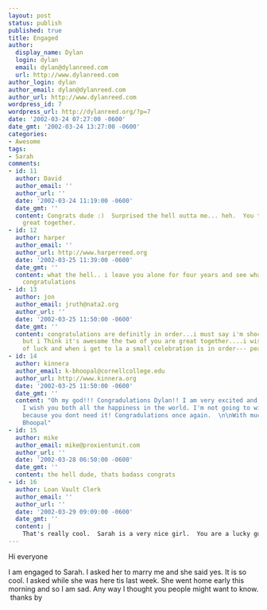 ```yaml
---
layout: post
status: publish
published: true
title: Engaged
author:
  display_name: Dylan
  login: dylan
  email: dylan@dylanreed.com
  url: http://www.dylanreed.com
author_login: dylan
author_email: dylan@dylanreed.com
author_url: http://www.dylanreed.com
wordpress_id: 7
wordpress_url: http://dylanreed.org/?p=7
date: '2002-03-24 07:27:00 -0600'
date_gmt: '2002-03-24 13:27:00 -0600'
categories:
- Awesome
tags:
- Sarah
comments:
- id: 11
  author: David
  author_email: ''
  author_url: ''
  date: '2002-03-24 11:19:00 -0600'
  date_gmt: ''
  content: Congrats dude :)  Surprised the hell outta me... heh.  You two will be/are
    great together.
- id: 12
  author: harper
  author_email: ''
  author_url: http://www.harperreed.org
  date: '2002-03-25 11:39:00 -0600'
  date_gmt: ''
  content: what the hell.. i leave you alone for four years and see what happens...
    congratulations
- id: 13
  author: jon
  author_email: jruth@nata2.org
  author_url: ''
  date: '2002-03-25 11:50:00 -0600'
  date_gmt: ''
  content: congratulations are definitly in order...i must say i'm shocked as hell
    but i Think it's awesome the two of you are great together....i wish you the best
    of luck and when i get to la a small celebration is in order--- peace
- id: 14
  author: kinnera
  author_email: k-bhoopal@cornellcollege.edu
  author_url: http://www.kinnera.org
  date: '2002-03-25 11:50:00 -0600'
  date_gmt: ''
  content: "Oh my god!!! Congradulations Dylan!! I am very excited and happy for you,
    I wish you both all the happiness in the world. I'm not going to wish you luck
    because you dont need it! Congradulations once again.  \n\nWith much love, \n\nKinnera
    Bhoopal"
- id: 15
  author: mike
  author_email: mike@proxientunit.com
  author_url: ''
  date: '2002-03-28 06:50:00 -0600'
  date_gmt: ''
  content: the hell dude, thats badass congrats
- id: 16
  author: Loan Vault Clerk
  author_email: ''
  author_url: ''
  date: '2002-03-29 09:09:00 -0600'
  date_gmt: ''
  content: |
    That's really cool.  Sarah is a very nice girl.  You are a lucky guy.
---
```

<p>Hi everyone</p>
<p>I am engaged to Sarah. I asked her to marry me and she said yes. It is so cool. I asked while she was here tis last week. She went home early this morning and so I am sad. Any way I thought you people might want to know. &nbsp;thanks by</p>
